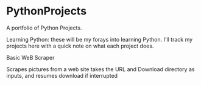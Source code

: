 # PythonProjects
A portfolio of Python Projects.

Learning Python: these will be my forays into learning Python. I'll track my projects here with a quick note on what each project does.

Basic WeB Scraper

Scrapes pictures from a web site takes the URL and Download directory as inputs, and resumes download if interrupted
